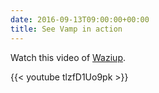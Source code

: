 ```yaml
---
date: 2016-09-13T09:00:00+00:00
title: See Vamp in action
---
```


Watch this video of [Waziup](/documentation/installation/).

{{< youtube tlzfD1Uo9pk >}}
